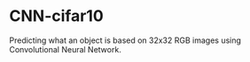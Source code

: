 # CNN-cifar10
Predicting what an object is based on 32x32 RGB images using Convolutional Neural Network.
